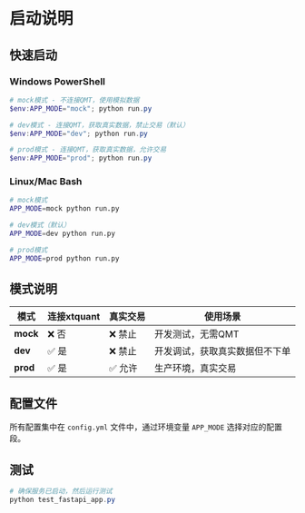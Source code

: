 # 启动说明

## 快速启动

### Windows PowerShell

```powershell
# mock模式 - 不连接QMT，使用模拟数据
$env:APP_MODE="mock"; python run.py

# dev模式 - 连接QMT，获取真实数据，禁止交易（默认）
$env:APP_MODE="dev"; python run.py

# prod模式 - 连接QMT，获取真实数据，允许交易
$env:APP_MODE="prod"; python run.py
```

### Linux/Mac Bash

```bash
# mock模式
APP_MODE=mock python run.py

# dev模式（默认）
APP_MODE=dev python run.py

# prod模式
APP_MODE=prod python run.py
```

## 模式说明

| 模式 | 连接xtquant | 真实交易 | 使用场景 |
|------|------------|---------|---------|
| **mock** | ❌ 否 | ❌ 禁止 | 开发测试，无需QMT |
| **dev** | ✅ 是 | ❌ 禁止 | 开发调试，获取真实数据但不下单 |
| **prod** | ✅ 是 | ✅ 允许 | 生产环境，真实交易 |

## 配置文件

所有配置集中在 `config.yml` 文件中，通过环境变量 `APP_MODE` 选择对应的配置段。

## 测试

```powershell
# 确保服务已启动，然后运行测试
python test_fastapi_app.py
```
